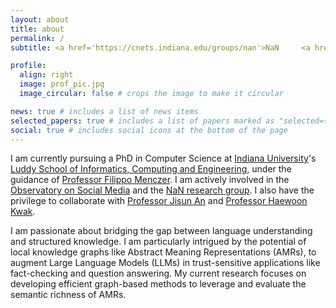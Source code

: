 ```yaml
---
layout: about
title: about
permalink: /
subtitle: <a href='https://cnets.indiana.edu/groups/nan'>NaN     <a href='https://osome.iu.edu/'>OSoMe     <a href='https://luddy.indiana.edu/index.html'>Luddy</a>     <a href='https://www.iu.edu/'>IU</a>

profile:
  align: right
  image: prof_pic.jpg
  image_circular: false # crops the image to make it circular

news: true # includes a list of news items
selected_papers: true # includes a list of papers marked as "selected={true}"
social: true # includes social icons at the bottom of the page
---
```


I am currently pursuing a PhD in Computer Science at [Indiana University](https://www.iu.edu/)'s [Luddy School of Informatics, Computing and Engineering](https://luddy.indiana.edu/index.html), under the guidance of [Professor Filippo Menczer](https://cnets.indiana.edu/fil). I am actively involved in the [Observatory on Social Media](https://osome.iu.edu/) and the [NaN research group](https://cnets.indiana.edu/groups/nan). I also have the privilege to collaborate with [Professor Jisun An](https://jisun.me/) and [Professor Haewoon Kwak](https://haewoon.io/).

I am passionate about bridging the gap between language understanding and structured knowledge. I am particularly intrigued by the potential of local knowledge graphs like Abstract Meaning Representations (AMRs), to augment Large Language Models (LLMs) in trust-sensitive applications like fact-checking and question answering. My current research focuses on developing efficient graph-based methods to leverage and evaluate the semantic richness of AMRs.
